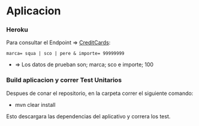 # Aplicacion 
### Heroku
Para consultar el Endpoint => 
[CreditCards](https://safe-reaches-67188.herokuapp.com/api/consultar?marca=sco&importe=100
):

`marca= squa | sco | pere &
importe= 99999999 `


* => Los datos de prueban son; marca; sco e importe; 100

### Build aplicacion y correr Test Unitarios
Despues de conar el repositorio, en la carpeta correr el siguiente comando:

* mvn clear install

Esto descargara las dependencias del aplicativo y correra los test.


